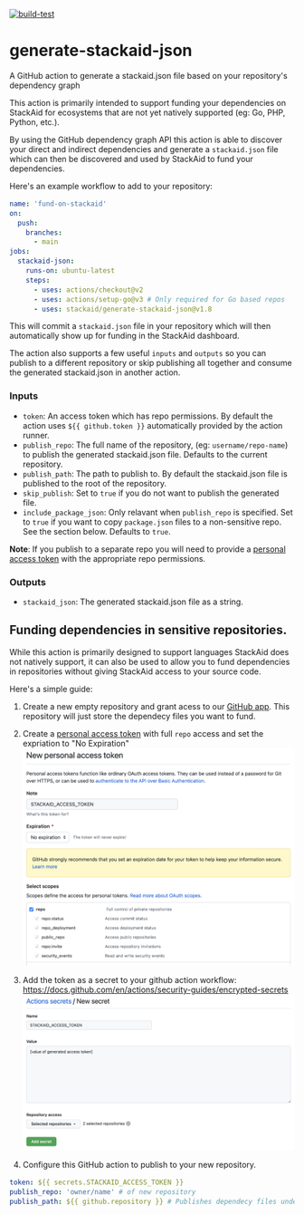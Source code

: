 [![build-test](https://github.com/stackaid/generate-stackaid-json/actions/workflows/test.yml/badge.svg)](https://github.com/stackaid/generate-stackaid-json/actions/workflows/test.yml)

# generate-stackaid-json

A GitHub action to generate a stackaid.json file based on your repository's dependency graph

This action is primarily intended to support funding your dependencies on StackAid for ecosystems that are not yet natively supported (eg: Go, PHP, Python, etc.).

By using the GitHub dependency graph API this action is able to discover your direct and indirect dependencies and generate a `stackaid.json` file which can then be discovered and used by StackAid to fund your dependencies.

Here's an example workflow to add to your repository:

```yaml
name: 'fund-on-stackaid'
on:
  push:
    branches:
      - main
jobs:
  stackaid-json:
    runs-on: ubuntu-latest
    steps:
      - uses: actions/checkout@v2
      - uses: actions/setup-go@v3 # Only required for Go based repos
      - uses: stackaid/generate-stackaid-json@v1.8
```

This will commit a `stackaid.json` file in your repository which will then automatically show up for funding in the StackAid dashboard.

The action also supports a few useful `inputs` and `outputs` so you can publish to a different repository or skip publishing all together and consume the generated stackaid.json in another action.

### Inputs

- `token`: An access token which has repo permissions. By default the action uses `${{ github.token }}` automatically provided by the action runner.
- `publish_repo`: The full name of the repository, (eg: `username/repo-name`) to publish the generated stackaid.json file. Defaults to the current repository.
- `publish_path`: The path to publish to. By default the stackaid.json file is published to the root of the repository.
- `skip_publish`: Set to `true` if you do not want to publish the generated file.
- `include_package_json`: Only relavant when `publish_repo` is specified. Set to `true` if you want to copy `package.json` files to a non-sensitive repo. See the section below. Defaults to `true`.

**Note**: If you publish to a separate repo you will need to provide a [personal access token](https://docs.github.com/en/authentication/keeping-your-account-and-data-secure/creating-a-personal-access-token) with the appropriate repo permissions.

### Outputs

- `stackaid_json`: The generated stackaid.json file as a string.

## Funding dependencies in sensitive repositories.

While this action is primarily designed to support languages StackAid does not natively support, it can also be used to allow you to fund dependencies in repositories without giving StackAid access to your source code.

Here's a simple guide:

1. Create a new empty repository and grant acess to our [GitHub app](https://github.com/apps/stackaid). This repository will just store the dependecy files you want to fund.

2. Create a [personal access token](https://github.com/settings/tokens/new) with full `repo` access and set the expriation to "No Expiration"
   <img src="./docs/images/add_access_token.png" />

3. Add the token as a secret to your github action workflow: https://docs.github.com/en/actions/security-guides/encrypted-secrets
   <img src="./docs/images/add_secret.png"/>

4. Configure this GitHub action to publish to your new repository.

```yaml
token: ${{ secrets.STACKAID_ACCESS_TOKEN }}
publish_repo: 'owner/name' # of new repository
publish_path: ${{ github.repository }} # Publishes dependecy files under the current repo name. Avoids name conflicts when using this action on multiple repositories.
```
